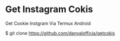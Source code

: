 # Get Instagram Cokis
Get Cookie Instgram Via Termux Android

$ git clone https://github.com/danyalofficia/getcokis
